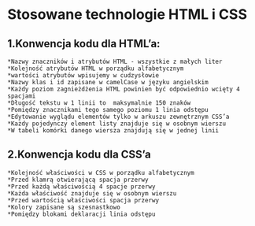
# Stosowane technologie HTML i CSS  
## 1.Konwencja kodu dla HTML’a:  
    *Nazwy znaczników i atrybutów HTML - wszystkie z małych liter   
    *Kolejność atrybutów HTML w porządku alfabetycznym  
    *wartości atrybutów wpisujemy w cudzysłowie   
    *Nazwy klas i id zapisane w camelCase w języku angielskim    
    *Każdy poziom zagnieżdżenia HTML powinien być odpowiednio wcięty 4 spacjami   
    *Długość tekstu w 1 linii to  maksymalnie 150 znaków  
    *Pomiędzy znacznikami tego samego poziomu 1 linia odstępu  
    *Edytowanie wyglądu elementów tylko w arkuszu zewnętrznym CSS’a  
    *Każdy pojedynczy element listy znajduje się w osobnym wierszu  
    *W tabeli komórki danego wiersza znajdują się w jednej linii    
## 2.Konwencja kodu dla CSS’a
    *Kolejność właściwości w CSS w porządku alfabetycznym  
    *Przed klamrą otwierającą spacja przerwy  
    *Przed każdą właściwością 4 spacje przerwy  
    *Każda właściwość znajduje się w osobnym wierszu  
    *Przed wartością właściwości spacja przerwy   
    *Kolory zapisane są szesnastkowo  
    *Pomiędzy blokami deklaracji linia odstępu   
